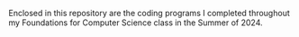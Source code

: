 Enclosed in this repository are the coding programs I completed throughout my Foundations for Computer Science class in the Summer of 2024.
